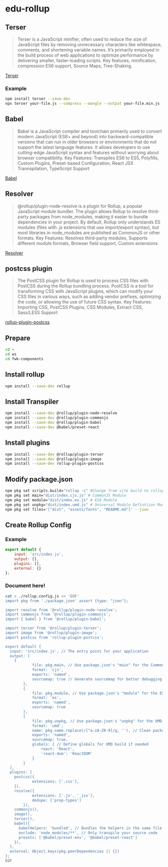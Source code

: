 # edu-rollup

## Terser

> Terser is a JavaScript minifier, often used to reduce the size of JavaScript files by removing unnecessary characters like whitespace, comments, and shortening variable names. It’s primarily employed in the build process of web applications to optimize performance by delivering smaller, faster-loading scripts.
> Key features, minification, compression ES6 support, Source Maps, Tree-Shaking.

[Terser](https://terser.org)

### Example

```bash
npm install terser --save-dev
npx terser your-file.js --compress --mangle --output your-file.min.js
```


## Babel

> Babel is a JavaScript compiler and toolchain primarily used to convert modern JavaScript (ES6+ and beyond) into backward-compatible versions that can run in older browsers or environments that do not support the latest language features. It allows developers to use cutting-edge JavaScript syntax and features without worrying about browser compatibility.
> Key Features: Transpiles ES6 to ES5, Polyfills, Custom Plugins, Preset-based Configuration, React JSX Trannspilation, TypeScript Support

[Babel](https://babeljs.io)

## Resolver

> @rollup/plugin-node-resolve is a plugin for Rollup, a popular JavaScript module bundler. The plugin allows Rollup to resolve third-party packages from node_modules, making it easier to bundle dependencies in your project. By default, Rollup only understands ES modules (files with .js extensions that use import/export syntax), but most libraries in node_modules are published as CommonJS or other formats.
> Key Features: Resolves third-party modules, Supports different module formats, Browser field support, Custom extensions

[Resolver](https://www.npmjs.com/package/@rollup/plugin-node-resolve)

## postcss plugin

> The PostCSS plugin for Rollup is used to process CSS files with PostCSS during the Rollup bundling process. PostCSS is a tool for transforming CSS with JavaScript plugins, which can modify your CSS files in various ways, such as adding vendor prefixes, optimizing the code, or allowing the use of future CSS syntax.
> Key Features: Importing CSS, PostCSS Plugins, CSS Modules, Extract CSS, Sass/LESS Support

[rollup-plugin-postcss](https://www.npmjs.com/package/rollup-plugin-postcss)

## Prepare

```bash
cd ~
cd ws
cd fwk-components
```


## Install rollup

```bash
npm install --save-dev rollup
```


## Install Transpiler

```bash
npm install --save-dev @rollup/plugin-node-resolve
npm install --save-dev @rollup/plugin-commonjs
npm install --save-dev @rollup/plugin-babel
npm install --save-dev @babel/preset-react
```

## Install plugins

```bash
npm install --save-dev @rollup/plugin-terser
npm install --save-dev @rollup/plugin-image
npm install --save-dev rollup-plugin-postcss
```


## Modify package.json

```bash
npm pkg set scripts.build="rollup -c" #Change from vite build to rollup build
npm pkg set main="dist/index.cjs.js" # CommonJS Module
npm pkg set module="dist/index.es.js" # ES6 Module
npm pkg set unpkg="dist/index.umd.js" # Universal Module Defintiion Module
npm pkg set files='["dist", "assets/fonts", "README.md"]' --json
```


## Create Rollup Config

### Example

```js
export default {
    input: 'src/index.js',
    output: [],
    plugins: [],
    external: {}
};
```

### Document here!

```bash
cat > ./rollup.config.js << 'EOF'
import pkg from './package.json' assert {type: "json"};

import resolve from '@rollup/plugin-node-resolve';
import commonjs from '@rollup/plugin-commonjs';
import { babel } from '@rollup/plugin-babel';

import terser from '@rollup/plugin-terser';
import image from '@rollup/plugin-image';
import postcss from 'rollup-plugin-postcss';

export default {
  input: 'src/index.js', // The entry point for your application
  output: [
    {
            file: pkg.main, // Use package.json's "main" for the CommonJS output
            format: 'cjs',
            exports: 'named',
            sourcemap: true // Generate sourcemap for better debugging
        },
        {
            file: pkg.module, // Use package.json's "module" for the ESM output
            format: 'es',
            exports: 'named',
            sourcemap: true
        },
        {
            file: pkg.unpkg, // Use package.json's "unpkg" for the UMD output (if applicable)
            format: 'umd',
            name: pkg.name.replace(/[^a-zA-Z0-9]/g, ''), // Clean package name for global usage
            exports: 'named',
            sourcemap: true,
            globals: { // Define globals for UMD build if needed
                react: 'React',
                'react-dom': 'ReactDOM'
            }
        }    
  ],
  plugins: [
    postcss({
            extensions: ['.css'],
    }),
    resolve({
            extensions: ['.js', '.jsx'],
            dedupe: ['prop-types']
        }),
    commonjs(),
    image(),
    terser(),
    babel({
      babelHelpers: 'bundled', // Bundles the helpers in the same file
      exclude: 'node_modules/**', // Only transpile your source code
      presets: ['@babel/preset-env', '@babel/preset-react']
    }),
  ],
  external: Object.keys(pkg.peerDependencies || {})
};
EOF
```
